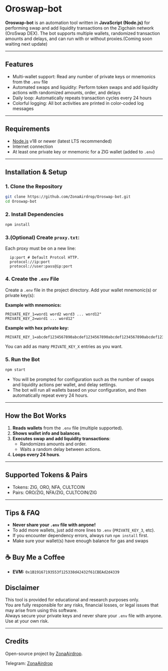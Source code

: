 # Oroswap-bot

**Oroswap-bot** is an automation tool written in **JavaScript (Node.js)** for performing swap and add liquidity transactions on the Zigchain network (OroSwap DEX). The bot supports multiple wallets, randomized transaction amounts and delays, and can run with or without proxies.(Coming soon waiting next update)

---

## Features

- Multi-wallet support: Read any number of private keys or mnemonics from the `.env` file
- Automated swaps and liquidity: Perform token swaps and add liquidity actions with randomized amounts, order, and delays
- Daily loop: Automatically repeats transaction cycles every 24 hours
- Colorful logging: All bot activities are printed in color-coded log messages

---

## Requirements

- [Node.js](https://nodejs.org/) v18 or newer (latest LTS recommended)
- Internet connection
- At least one private key or mnemonic for a ZIG wallet (added to `.env`)

---

## Installation & Setup

### 1. Clone the Repository

```bash
git clone https://github.com/ZonaAirdrop/Oroswap-bot.git
cd Oroswap-bot
```

### 2. Install Dependencies

```bash
npm install
```

### 3.(Optional) Create `proxy.txt`:

Each proxy must be on a new line:
````
  ip:port # Default Protcol HTTP.
  protocol://ip:port
  protocol://user:pass@ip:port
````

### 4. Create the `.env` File

Create a `.env` file in the project directory. Add your wallet mnemonic(s) or private key(s):

**Example with mnemonics:**
```
PRIVATE_KEY_1=word1 word2 word3 ... word12"
PRIVATE_KEY_2=word1 ... word12"
```
**Example with hex private key:**
```
PRIVATE_KEY_1=abcdef1234567890abcdef1234567890abcdef1234567890abcdef1234567890"
```
You can add as many `PRIVATE_KEY_X` entries as you want.

### 5. Run the Bot

```bash
npm start
```

- You will be prompted for configuration such as the number of swaps and liquidity actions per wallet, and delay settings.
- The bot will run all wallets based on your configuration, and then automatically repeat every 24 hours.

---

## How the Bot Works

1. **Reads wallets** from the `.env` file (multiple supported).
2. **Shows wallet info and balances**.
3. **Executes swap and add liquidity transactions**:
   - Randomizes amounts and order.
   - Waits a random delay between actions.
4. **Loops every 24 hours**.

---

## Supported Tokens & Pairs

- Tokens: ZIG, ORO, NFA, CULTCOIN
- Pairs: ORO/ZIG, NFA/ZIG, CULTCOIN/ZIG

---

## Tips & FAQ

- **Never share your `.env` file with anyone!**  
- To add more wallets, just add more lines to `.env` (`PRIVATE_KEY_3`, etc).
- If you encounter dependency errors, always run `npm install` first.
- Make sure your wallet(s) have enough balance for gas and swaps

## ☕ Buy Me a Coffee

* **EVM:** `0x1B19167193553f125338d42432f61CBEAd2d4339`


## Disclaimer

This tool is provided for educational and research purposes only.  
You are fully responsible for any risks, financial losses, or legal issues that may arise from using this software.  
Always secure your private keys and never share your `.env` file with anyone.  
Use at your own risk.

---

## Credits

Open-source project by [ZonaAirdrop](https://github.com/ZonaAirdrop).

Telegram: [ZonaAirdrop](https://t.me/ZonaAirdr0p)
